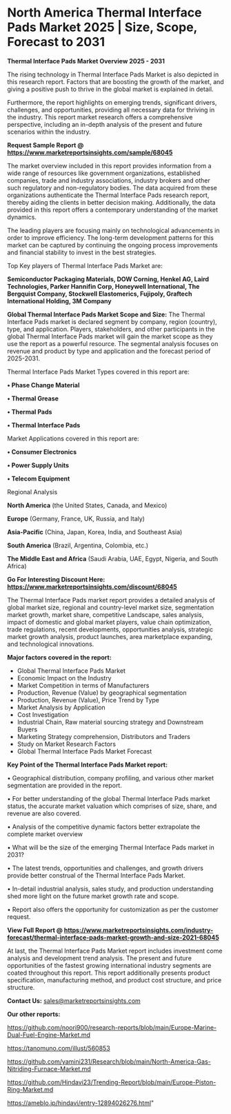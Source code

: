 # North America Thermal Interface Pads Market 2025 | Size, Scope, Forecast to 2031

<Strong> Thermal Interface Pads Market Overview 2025 - 2031</strong>

The rising technology in Thermal Interface Pads Market is also depicted in this research report. Factors that are boosting the growth of the market, and giving a positive push to thrive in the global market is explained in detail.

Furthermore, the report highlights on emerging trends, significant drivers, challenges, and opportunities, providing all necessary data for thriving in the industry. This report market research offers a comprehensive perspective, including an in-depth analysis of the present and future scenarios within the industry.

<strong>Request Sample Report @ <a href=https://www.marketreportsinsights.com/sample/68045>https://www.marketreportsinsights.com/sample/68045</a></strong>

The market overview included in this report provides information from a wide range of resources like government organizations, established companies, trade and industry associations, industry brokers and other such regulatory and non-regulatory bodies. The data acquired from these organizations authenticate the Thermal Interface Pads research report, thereby aiding the clients in better decision making. Additionally, the data provided in this report offers a contemporary understanding of the market dynamics.

The leading players are focusing mainly on technological advancements in order to improve efficiency. The long-term development patterns for this market can be captured by continuing the ongoing process improvements and financial stability to invest in the best strategies.

Top Key players of Thermal Interface Pads Market are:

<strong>Semiconductor Packaging Materials, DOW Corning, Henkel AG, Laird Technologies, Parker Hannifin Corp, Honeywell International, The Bergquist Company, Stockwell Elastomerics, Fujipoly, Graftech International Holding, 3M Company</strong>

<strong><b>Global Thermal Interface Pads Market Scope and Size:</b></strong>
The Thermal Interface Pads market is declared segment by company, region (country), type, and application. Players, stakeholders, and other participants in the global Thermal Interface Pads market will gain the market scope as they use the report as a powerful resource. The segmental analysis focuses on revenue and product by type and application and the forecast period of 2025-2031.

Thermal Interface Pads Market Types covered in this report are:

<strong>• Phase Change Material

• Thermal Grease

• Thermal Pads

• Thermal Interface Pads</strong>

Market Applications covered in this report are:

<strong>• Consumer Electronics

• Power Supply Units

• Telecom Equipment</strong> 

Regional Analysis

<strong>North America</strong> (the United States, Canada, and Mexico)

<strong>Europe</strong> (Germany, France, UK, Russia, and Italy)

<strong>Asia-Pacific</strong> (China, Japan, Korea, India, and Southeast Asia)

<strong>South America</strong> (Brazil, Argentina, Colombia, etc.)

<strong>The Middle East and Africa</strong> (Saudi Arabia, UAE, Egypt, Nigeria, and South Africa)

<strong>Go For Interesting Discount Here: <a href=https://www.marketreportsinsights.com/discount/68045>https://www.marketreportsinsights.com/discount/68045</a></strong>

The Thermal Interface Pads market report provides a detailed analysis of global market size, regional and country-level market size, segmentation market growth, market share, competitive Landscape, sales analysis, impact of domestic and global market players, value chain optimization, trade regulations, recent developments, opportunities analysis, strategic market growth analysis, product launches, area marketplace expanding, and technological innovations.

<strong><b>Major factors covered in the report:</b></strong>
<ul>
  <li>Global Thermal Interface Pads Market </li>
  <li>Economic Impact on the Industry</li>
  <li>Market Competition in terms of Manufacturers</li>
  <li>Production, Revenue (Value) by geographical segmentation</li>
  <li>Production, Revenue (Value), Price Trend by Type</li>
  <li>Market Analysis by Application</li>
  <li>Cost Investigation</li>
  <li>Industrial Chain, Raw material sourcing strategy and Downstream Buyers</li>
  <li>Marketing Strategy comprehension, Distributors and Traders</li>
  <li>Study on Market Research Factors</li>
  <li>Global Thermal Interface Pads Market Forecast</li>
</ul>

<strong><b>Key Point of the Thermal Interface Pads Market report:</b></strong>

• Geographical distribution, company profiling, and various other market segmentation are provided in the report.

• For better understanding of the global Thermal Interface Pads market status, the accurate market valuation which comprises of size, share, and revenue are also covered.

• Analysis of the competitive dynamic factors better extrapolate the complete market overview

• What will be the size of the emerging Thermal Interface Pads market in 2031?

• The latest trends, opportunities and challenges, and growth drivers provide better construal of the Thermal Interface Pads Market.

• In-detail industrial analysis, sales study, and production understanding shed more light on the future market growth rate and scope.

• Report also offers the opportunity for customization as per the customer request.

<strong><b>View Full Report @ <a href=https://www.marketreportsinsights.com/industry-forecast/thermal-interface-pads-market-growth-and-size-2021-68045>https://www.marketreportsinsights.com/industry-forecast/thermal-interface-pads-market-growth-and-size-2021-68045</a></b></strong>


At last, the Thermal Interface Pads Market report includes investment come analysis and development trend analysis. The present and future opportunities of the fastest growing international industry segments are coated throughout this report. This report additionally presents product specification, manufacturing method, and product cost structure, and price structure.

<strong>Contact Us:</strong>
sales@marketreportsinsights.com

<strong>Our other reports:</strong>

<a href=https://github.com/noori900/research-reports/blob/main/Europe-Marine-Dual-Fuel-Engine-Market.md>https://github.com/noori900/research-reports/blob/main/Europe-Marine-Dual-Fuel-Engine-Market.md</a>

<a href=https://tanomuno.com/illust/560853>https://tanomuno.com/illust/560853</a>

<a href=https://github.com/yamini231/Research/blob/main/North-America-Gas-Nitriding-Furnace-Market.md>https://github.com/yamini231/Research/blob/main/North-America-Gas-Nitriding-Furnace-Market.md</a>

<a href=https://github.com/Hindavi23/Trending-Report/blob/main/Europe-Piston-Ring-Market.md>https://github.com/Hindavi23/Trending-Report/blob/main/Europe-Piston-Ring-Market.md</a>

<a href=https://ameblo.jp/hindavi/entry-12894026276.html>https://ameblo.jp/hindavi/entry-12894026276.html</a>"
